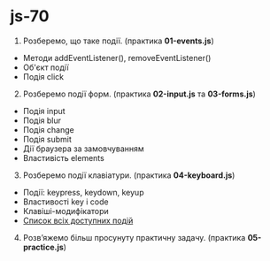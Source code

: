 # js-70

1. Розберемо, що таке події. (практика **01-events.js**)

- Методи addEventListener(), removeEventListener()
- Об'єкт події
- Подія click

2. Розберемо події форм. (практика **02-input.js** та **03-forms.js**)

- Подія input
- Подія blur
- Подія change
- Подія submit
- Дії браузера за замовчуванням
- Властивість elements

3. Розберемо події клавіатури. (практика **04-keyboard.js**)

- Події: keypress, keydown, keyup
- Властивості key і code
- Клавіші-модифікатори
- [Список всіх доступних подій](https://developer.mozilla.org/en-US/docs/Web/Events)

4. Розв’яжемо більш просунуту практичну задачу. (практика **05-practice.js**)

